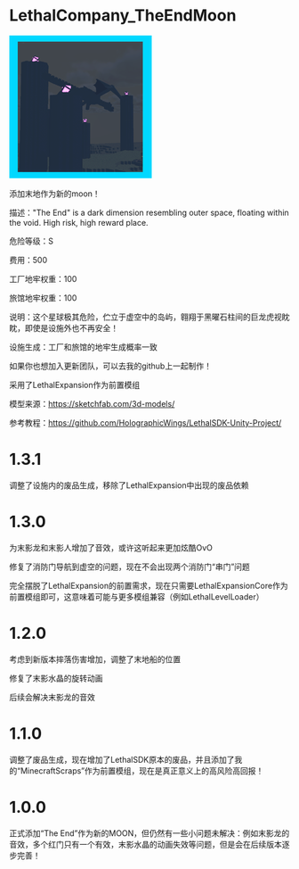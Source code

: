 # LethalCompany_TheEndMoon

![图片](icon.png)

添加末地作为新的moon！

描述："The End" is a dark dimension resembling outer space, floating within the void.
High risk, high reward place.

危险等级：S

费用：500

工厂地牢权重：100

旅馆地牢权重：100

说明：这个星球极其危险，伫立于虚空中的岛屿，翱翔于黑曜石柱间的巨龙虎视眈眈，即使是设施外也不再安全！

设施生成：工厂和旅馆的地牢生成概率一致

如果你也想加入更新团队，可以去我的github上一起制作！

采用了LethalExpansion作为前置模组

模型来源：https://sketchfab.com/3d-models/

参考教程：https://github.com/HolographicWings/LethalSDK-Unity-Project/

# 1.3.1

调整了设施内的废品生成，移除了LethalExpansion中出现的废品依赖

# 1.3.0

为末影龙和末影人增加了音效，或许这听起来更加炫酷OvO

修复了消防门导航到虚空的问题，现在不会出现两个消防门“串门”问题

完全摆脱了LethalExpansion的前置需求，现在只需要LethalExpansionCore作为前置模组即可，这意味着可能与更多模组兼容（例如LethalLevelLoader）

# 1.2.0

考虑到新版本摔落伤害增加，调整了末地船的位置

修复了末影水晶的旋转动画

后续会解决末影龙的音效

# 1.1.0

调整了废品生成，现在增加了LethalSDK原本的废品，并且添加了我的“MinecraftScraps”作为前置模组，现在是真正意义上的高风险高回报！

# 1.0.0

正式添加“The End”作为新的MOON，但仍然有一些小问题未解决：例如末影龙的音效，多个红门只有一个有效，末影水晶的动画失效等问题，但是会在后续版本逐步完善！








